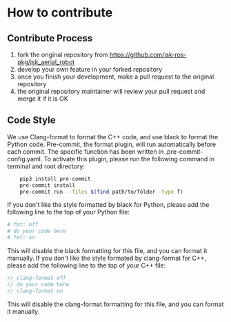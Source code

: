 # How to contribute

## Contribute Process

1. fork the original repository from https://github.com/jsk-ros-pkg/jsk_aerial_robot
2. develop your own feature in your forked repository
3. once you finish your development, make a pull request to the original repository
4. the original repository maintainer will review your pull request and merge it if it is OK

## Code Style

We use Clang-format to format the C++ code, and use black to format the Python code.
Pre-commit, the format plugin, will run automatically before each commit. The specific function has been written in
.pre-commit-config.yaml. To activate this plugin, please run the following command in terminal and root directory:

```bash
    pip3 install pre-commit
    pre-commit install
    pre-commit run --files $(find path/to/folder -type f)
```

If you don't like the style formatted by black for Python, please add the following line to the top of your Python file:

```python
# fmt: off
# do your code here
# fmt: on
```
This will disable the black formatting for this file, and you can format it manually.
If you don't like the style formated by clang-format for C++, please add the following line to the top of your C++ file:

```cpp
// clang-format off
// do your code here
// clang-format on
```
This will disable the clang-format formatting for this file, and you can format it manually.
